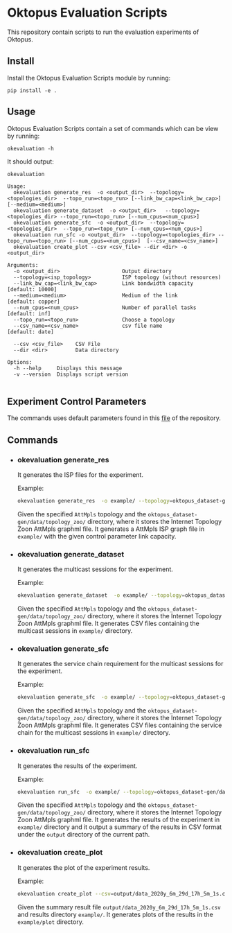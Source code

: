 # Oktopus Evaluation Scripts


This repository contain scripts to run the evaluation experiments of Oktopus.

## Install

Install the Oktopus Evaluation Scripts module by running:

    pip install -e .

## Usage

Oktopus Evaluation Scripts contain a set of commands which can be view by running:

    okevaluation -h

It should output:

```
okevaluation

Usage:
  okevaluation generate_res  -o <output_dir>  --topology=<topologies_dir>  --topo_run=<topo_run> [--link_bw_cap=<link_bw_cap>] [--medium=<medium>]  
  okevaluation generate_dataset  -o <output_dir>   --topology=<topologies_dir> --topo_run=<topo_run> [--num_cpus=<num_cpus>]
  okevaluation generate_sfc  -o <output_dir>  --topology=<topologies_dir>  --topo_run=<topo_run> [--num_cpus=<num_cpus>] 
  okevaluation run_sfc -o <output_dir>  --topology=<topologies_dir> --topo_run=<topo_run> [--num_cpus=<num_cpus>]  [--csv_name=<csv_name>]
  okevaluation create_plot --csv <csv_file> --dir <dir> -o <output_dir>

Arguments:
  -o <output_dir>                    Output directory                         
  --topology=<isp_topology>          ISP topology (without resources)          
  --link_bw_cap=<link_bw_cap>        Link bandwidth capacity                   [default: 10000]
  --medium=<medium>                  Medium of the link                        [default: copper]
  --num_cpus=<num_cpus>              Number of parallel tasks                  [default: inf]
  --topo_run=<topo_run>              Choose a topology                         
  --csv_name=<csv_name>              csv file name                             [default: date]
  
  --csv <csv_file>    CSV File
  --dir <dir>         Data directory
  
Options:
  -h --help     Displays this message
  -v --version  Displays script version


```

## Experiment Control Parameters

The commands uses default parameters found in this [file](https://github.com/oktopus-multicast/oktopus_eval-scripts/blob/master/okevaluation/commands/__init__.py) of the repository.

## Commands

* ###  okevaluation generate_res

   It generates the ISP files for the experiment.

   Example:

  ```bash
  okevaluation generate_res  -o example/ --topology=oktopus_dataset-gen/data/topology_zoo/ --topo_run=AttMpls
  ```

  Given the specified `AttMpls` topology and the `oktopus_dataset-gen/data/topology_zoo/` directory, where it stores the Internet Topology Zoon AttMpls graphml file. It generates a AttMpls ISP graph file in `example/` with the given control parameter link capacity.

* ###  okevaluation generate_dataset

   It generates the multicast sessions for the experiment.

   Example:

  ```bash
  okevaluation generate_dataset  -o example/ --topology=oktopus_dataset-gen/data/topology_zoo/ --topo_run=AttMpls
  ```

  Given the specified `AttMpls` topology and the `oktopus_dataset-gen/data/topology_zoo/` directory, where it stores the Internet Topology Zoon AttMpls graphml file. It generates CSV files containing the multicast sessions in `example/` directory.

* ###  okevaluation generate_sfc

   It generates the service chain requirement for the multicast sessions for the experiment.

   Example:

  ```bash
  okevaluation generate_sfc  -o example/ --topology=oktopus_dataset-gen/data/topology_zoo/ --topo_run=AttMpls
  ```

  Given the specified `AttMpls` topology and the `oktopus_dataset-gen/data/topology_zoo/` directory, where it stores the Internet Topology Zoon AttMpls graphml file. It generates CSV files containing the service chain for the multicast sessions in `example/` directory.

* ###  okevaluation run_sfc

   It generates the results of the experiment.

   Example:

  ```bash
  okevaluation run_sfc  -o example/ --topology=oktopus_dataset-gen/data/topology_zoo/ --topo_run=AttMpls
  ```

  Given the specified `AttMpls` topology and the `oktopus_dataset-gen/data/topology_zoo/` directory, where it stores the Internet Topology Zoon AttMpls graphml file. It generates the results of the experiment in `example/` directory and it output a summary of the results in CSV format under the `output` directory of the current path.

* ###  okevaluation create_plot

   It generates the plot of the experiment results.

   Example:

  ```bash
  okevaluation create_plot --csv=output/data_2020y_6m_29d_17h_5m_1s.csv --dir=example/ -o example/plot
  ```

  Given the summary result file `output/data_2020y_6m_29d_17h_5m_1s.csv` and results directory `example/`. It generates plots of the results in the `example/plot` directory.